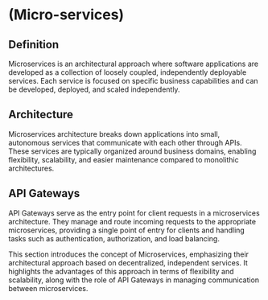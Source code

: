 # (Micro-services)
   
## Definition

Microservices is an architectural approach where software applications are developed as a collection of loosely coupled, independently deployable services. Each service is focused on specific business capabilities and can be developed, deployed, and scaled independently.

## Architecture

Microservices architecture breaks down applications into small, autonomous services that communicate with each other through APIs. These services are typically organized around business domains, enabling flexibility, scalability, and easier maintenance compared to monolithic architectures.

## API Gateways

API Gateways serve as the entry point for client requests in a microservices architecture. They manage and route incoming requests to the appropriate microservices, providing a single point of entry for clients and handling tasks such as authentication, authorization, and load balancing.

This section introduces the concept of Microservices, emphasizing their architectural approach based on decentralized, independent services. It highlights the advantages of this approach in terms of flexibility and scalability, along with the role of API Gateways in managing communication between microservices.


